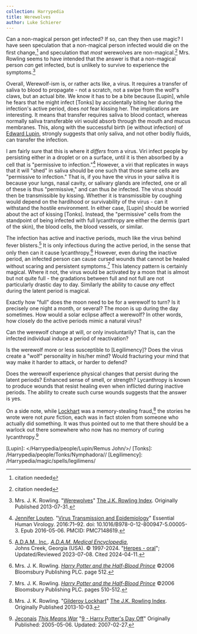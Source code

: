 ```yaml
---
collection: Harrypedia
title: Werewolves
author: Luke Schierer
---
```


Can a non-magical person get infected? If so, can they then use magic?
I have seen speculation that a non-magical person infected would die on the
first change,[^210513-4] and speculation that _most_ werewolves are
non-magical.[^210513-5] Mrs. Rowling seems to have intended that the answer is that a non-magical person _can_ get infected, but is unlikely to survive to experience the symptoms.[^240411-4]

Overall, Werewolf-ism is, or rather acts like, a virus. It requires a transfer of saliva to blood to propagate - not a scratch, not a swipe from the wolf's claws, but an actual bite. We know it has to be a bite because [Lupin], while he fears that he might infect [Tonks] by accidentally biting her during the infection's active period, does _not_ fear kissing her. The implications are interesting. It means that transfer requires saliva to blood contact, whereas normally saliva transferable viri would absorb through the mouth and mucus membranes. This, along with the successful birth (ie without infection) of [Edward Lupin], strongly suggests that only saliva, and not other bodily fluids,
can transfer the infection.

I am fairly sure that this is where it _differs_ from a virus. Viri infect people by persisting either in a droplet or on a surface, until it is then absorbed by a cell that is "permissive to infection."[^240411-5] However, a viri that replicates in ways that it will "shed" in saliva should be one such that those same cells are "permissive to infection." That is, if you have the virus in your saliva it is because your lungs, nasal cavity, or salivary glands are infected, one or all of these is thus "permissive," and can thus _be_ infected. The virus should then be transmissible by kissing. Whether it is transmissible by coughing would depend on the hardihood or survivability of the virus - can it withstand the hostile environment. In either case, [Lupin] should be worried about the act of kissing [Tonks]. Instead, the "permissive" cells from the standpoint of being infected with full lycanthropy are either the dermis (part of the skin), the blood cells, the blood vessels, or similar.

The infection has active and inactive periods, much like the virus behind fever blisters.[^240411-1] It is only infectious during the active period, in the sense that only then can it cause lycanthropy.[^240411-3] However, even during the inactive period, an infected person can cause cursed wounds that cannot be healed without scaring and persistent symptoms.[^240411-2] This latency pattern is certainly magical. Where it not, the virus would be activated by a moon that is almost but not quite full - the gradations between full and not full are not particularly drastic day to day. Similarly the ability to cause _any_ effect during the latent period is magical.

Exactly how "full" does the moon need to be for a werewolf to turn? Is it
precisely one night a month, or several? The moon is up during the day sometimes. How would a solar eclipse affect a werewolf? In other words, how closely do the active periods mimic a natural virus?

Can the werewolf change at will, or only involuntarily? That is, can the infected individual induce a period of reactivation?

Is the werewolf more or less susceptible to [Legilimency]? Does the virus
create a "wolf" personality in his/her mind? Would fracturing your mind that
way make it harder to attack, or harder to defend?

Does the werewolf experience physical changes that persist during the latent periods? Enhanced sense of smell, or strength? Lycanthropy is known to produce wounds that resist healing even when inflicted during inactive periods. The ability to create such curse wounds suggests that the answer is yes.

On a side note, while [Lockhart] was a memory-stealing fraud,[^240411-7] the stories he wrote were not _pure_ fiction, each was in fact stolen from someone who actually did something. It was thus pointed out to me that there should be a warlock out there somewhere who now has no memory of curing lycanthropy.[^240411-8]

[Lockhart]: /Harrypedia/people/Lockhart/Gilderoy/
[Edward Lupin]: </Harrypedia/people/Lupin/Edward Remus/>

[Lupin]: </Harrypedia/people/Lupin/Remus John/>/
[Tonks]: /Harrypedia/people/Tonks/Nymphadora//
[Legilimency]: /Harrypedia/magic/spells/legilimens/

[^210513-4]: citation needed

[^210513-5]: citation needed

[^240411-1]:
    [A.D.A.M., Inc.](https://www.adam.com/).
    _[A.D.A.M. Medical Encyclopedia]_,  
    Johns Creek, Georgia (USA). © 1997-2024.
    "[Herpes - oral](https://medlineplus.gov/ency/article/000606.htm)";
    Updated/Reviewed 2023-07-08. Cited 2024-04-11.

[A.D.A.M. Medical Encyclopedia]: https://medlineplus.gov/encyclopedia.html

[^240411-2]:
    Mrs. J. K. Rowling.
    _[Harry Potter and the Half-Blood Prince]_
    ©2006 Bloomsbury Publishing PLC. pages 510-512.

[^240411-3]:
    Mrs. J. K. Rowling.
    _[Harry Potter and the Half-Blood Prince]_
    ©2006 Bloomsbury Publishing PLC. page 512.

[Harry Potter and the Half-Blood Prince]: https://www.librarything.com/work/1133624

[^240411-4]:
    Mrs. J. K. Rowling.
    "[Werewolves](https://www.rowlingindex.org/work/pmww/)"
    [The J.K. Rowling Index]. Originally Published 2013-07-31.

[The J.K. Rowling Index]: https://www.rowlingindex.org/

[^240411-5]:
    [Jennifer Louten](https://pubmed.ncbi.nlm.nih.gov/?term=Louten%20J%5BAuthor%5D).
    "[Virus Transmission and Epidemiology](https://www.ncbi.nlm.nih.gov/pmc/articles/PMC7148619/)"
    Essential Human Virology. 2016:71–92. doi: 10.1016/B978-0-12-800947-5.00005-3. Epub 2016-05-06. PMCID: PMC7148619.

[^240411-7]:
    Mrs. J. K. Rowling.
    "[Gilderoy Lockhart](https://www.rowlingindex.org/work/pmgl/)"
    [The J.K. Rowling Index]. Originally Published 2013-10-03.

[^240411-8]:
    [Jeconais](https://jeconais.fanficauthors.net/)
    _[This Means War](https://jeconais.fanficauthors.net/This_Means_War/)_
    "[9 - Harry Potter's Day Off](https://jeconais.fanficauthors.net/This_Means_War/9__Harry_Potters_Day_Off/)" Originally Published: 2005-05-06.
    Updated: 2007-02-27.
